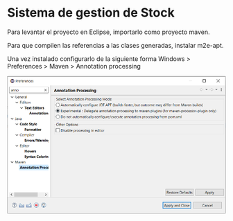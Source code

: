 # Sistema de gestion de Stock

Para levantar el proyecto en Eclipse, importarlo como proyecto maven.

Para que compilen las referencias a las clases generadas, instalar m2e-apt.

Una vez instalado configurarlo de la siguiente forma
Windows > Preferences > Maven > Annotation processing

![Configuracion m2e-apt](doc/configuracion-m2e-apt.PNG)
